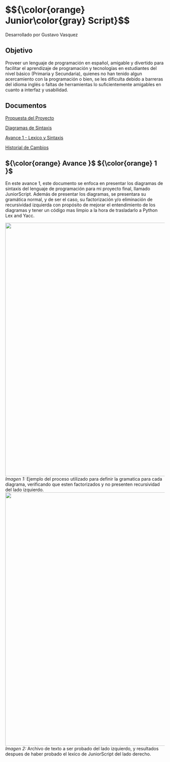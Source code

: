 <h1>  $${\color{orange} Junior\color{gray} Script}$$</h1> 

Desarrollado por Gustavo Vasquez

<h2> Objetivo </h2> 

Proveer un lenguaje de programación en español, amigable y divertido para facilitar el aprendizaje de programación y tecnologías en estudiantes del nivel básico (Primaria y Secundaria), quienes no han tenido algun acercamiento con la programación o bien, se les dificulta debido a barreras del idioma inglés o faltas de herramientas lo suficientemente amigables en cuanto a interfaz y usabilidad.

<h2> Documentos </h2>

[Propuesta del Proyecto](https://docs.google.com/document/d/11z2FRLNSsaUyNhH4F56Ji7I2Z-IUF0dirjkuAZWErZw/edit?usp=share_link)

[Diagramas de Sintaxis](https://docs.google.com/document/d/1wHO3yVg2jM5AVRkd0oPpn_H7fm2oKyFxUV6hfe6DQbY/edit?usp=share_link)

[Avance 1 - Lexico y Sintaxis](https://docs.google.com/document/d/1hvA9DwypM8TK4CWNyRVYMjA5y9_A5_kaswBOoAzozGg/edit?usp=share_link)

[Historial de Cambios](https://docs.google.com/spreadsheets/d/1WmKcr7Q-DdMOmIYtfitnicqKML57uPOTN1yRzgrm4Jc/edit?usp=share_link)

<h2>  ${\color{orange} Avance  }$  ${\color{orange} 1  }$</h2>  

En este avance 1, este documento se enfoca en presentar los diagramas de sintaxis del lenguaje de programación para mi proyecto final, llamado JuniorScript. Además de presentar los diagramas, se presentara su gramática normal, y de ser el caso, su factorización y/o eliminación de recursividad izquierda con propósito de mejorar el entendimiento de los diagramas y tener un código mas limpio a la hora de trasladarlo a Python Lex and Yacc.

<img src="https://github.com/gussvas/JuniorScript/blob/main/Docs/images/1.Example.png" width="800" />
<i> Imagen 1: </i>Ejemplo del proceso utilizado para definir la gramatica para cada diagrama, verificando que esten factorizados y no presenten recursividad del lado izquierdo.

<img src="https://github.com/gussvas/JuniorScript/blob/main/Docs/images/1.Lexer.png" width="800" />
<i> Imagen 2: </i>Archivo de texto a ser probado del lado izquierdo, y resultados despues de haber probado el lexico de JuniorScript del lado derecho.
